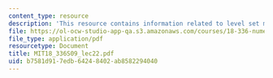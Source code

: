 ```yaml
---
content_type: resource
description: 'This resource contains information related to level set method. '
file: https://ol-ocw-studio-app-qa.s3.amazonaws.com/courses/18-336-numerical-methods-for-partial-differential-equations-spring-2009/b7581d917edb64248402ab8582294040_MIT18_336S09_lec22.pdf
file_type: application/pdf
resourcetype: Document
title: MIT18_336S09_lec22.pdf
uid: b7581d91-7edb-6424-8402-ab8582294040
---
```

